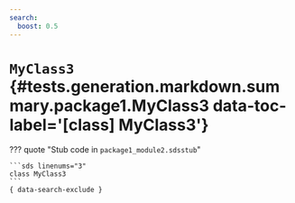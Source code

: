 ```yaml
---
search:
  boost: 0.5
---
```


[//]: # (DO NOT EDIT THIS FILE DIRECTLY. Instead, edit the corresponding stub file and execute `npm run docs:api`.)

# <code class="doc-symbol doc-symbol-class"></code> `MyClass3` {#tests.generation.markdown.summary.package1.MyClass3 data-toc-label='[class] MyClass3'}

??? quote "Stub code in `package1_module2.sdsstub`"

    ```sds linenums="3"
    class MyClass3
    ```
    { data-search-exclude }
